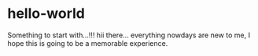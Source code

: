 # hello-world
Something to start with...!!!
hii there... everything nowdays are new to me, I hope this is going to be a memorable experience.

